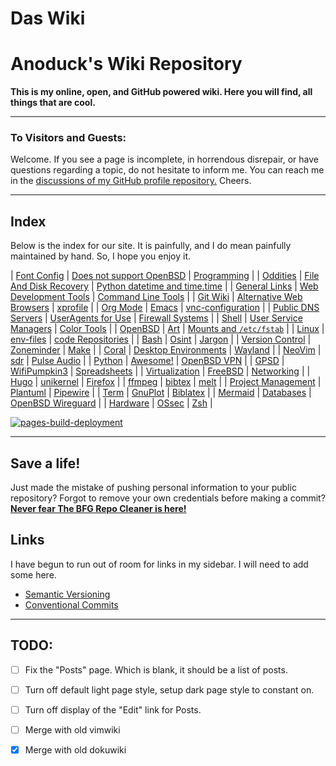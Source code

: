 # Das Wiki

# Anoduck's Wiki Repository

__This is my online, open, and GitHub powered wiki. Here you will find, all things that are cool.__

-----

### To Visitors and Guests:

Welcome. If you see a page is incomplete, in horrendous disrepair, or have questions regarding a topic, do not hesitate to inform me. You
can reach me in the [discussions of my GitHub profile repository.](https://github.com/anoduck) Cheers.

-----

## Index

Below is the index for our site. It is painfully, and I do mean painfully maintained by hand. So, I hope you enjoy it.

| [Font Config](font_config)       | [Does not support OpenBSD](unsupported_for_OpenBSD) | [Programming](programming)                         |
| [Oddities](oddities)             | [File And Disk Recovery](file_disk-recovery)        | [Python datetime and time.time](datetime_timetime) |
| [General Links](links)           | [Web Development Tools](web_dev_tools)              | [Command Line Tools](command_line_tools)           |
| [Git Wiki](git-wiki-skeleton)    | [Alternative Web Browsers](web_browsers)            | [xprofile](xprofile)                               |
| [Org Mode](orgmode)              | [Emacs](emacs)                                      | [vnc-configuration](vnc)                           |
| [Public DNS Servers](dns)        | [UserAgents for Use](useragent)                     | [Firewall Systems](firewall)                       |
| [Shell](shell)                   | [User Service Managers](service_managers)           | [Color Tools](color_tools)                         |
| [OpenBSD](openbsd)               | [Art](art)                                          | [Mounts and `/etc/fstab`](mount_fstab)             |
| [Linux](linux)                   | [env-files](env-files)                              | [code Repositories](repos)                         |
| [Bash](bash)                     | [Osint](osint)                                      | [Jargon](jargon)                                   |
| [Version Control](versioning)    | [Zoneminder](zoneminder)                            | [Make](make)                                       |
| [Coral](google-coral)            | [Desktop Environments](Desktops)                    | [Wayland](wayland)                                 |
| [NeoVim](nvim)                   | [sdr](sdr)                                          | [Pulse Audio](pulse)                               |
| [Python](python)                 | [Awesome!](awesome)                                 | [OpenBSD VPN](open-openvpn)                        |
| [GPSD](gpsd)                     | [WifiPumpkin3](wp3)                                 | [Spreadsheets](spreadsheet)                        |
| [Virtualization](virtualization) | [FreeBSD](freebsd)                                  | [Networking](networking)                           |
| [Hugo](hugo)                     | [unikernel](unikernel)                              | [Firefox](firefox)                                 |
| [ffmpeg](ffmpeg)                 | [bibtex](biblatex)                                  | [melt](melt)                                       |
| [Project Management](projman)    | [Plantuml](plantuml)                                | [Pipewire](pipewire)                               |
| [Term](shell)                    | [GnuPlot](gnuplot)                                  | [Biblatex](biblatex)                               |
| [Mermaid](mermaid)               | [Databases](databases)                              | [OpenBSD Wireguard](openbsd-wireguard)             |
| [Hardware](hardware)             | [OSsec](ossec)                                      | [Zsh](zsh)                                         |

[![pages-build-deployment](https://github.com/anoduck/wiki/actions/workflows/pages/pages-build-deployment/badge.svg)](https://github.com/anoduck/wiki/actions/workflows/pages/pages-build-deployment)

-----

## Save a life!

Just made the mistake of pushing personal information to your public repository? Forgot to remove your own
credentials before making a commit? [**Never fear The BFG Repo Cleaner is
here!**](https://rtyley.github.io/bfg-repo-cleaner)

## Links

I have begun to run out of room for links in my sidebar. I will need to add some here.

- [Semantic Versioning](https://semver.org)
- [Conventional Commits](https://www.conventionalcommits.org/)

-----

## TODO:

- [ ] Fix the "Posts" page. Which is blank, it should be a list of posts.
- [ ] Turn off default light page style, setup dark page style to constant on.
- [ ] Turn off display of the "Edit" link for Posts.
- [ ] Merge with old vimwiki
- [x] Merge with old dokuwiki

